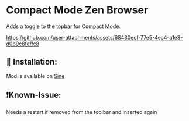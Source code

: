 # Compact Mode Zen Browser
Adds a toggle to the topbar for Compact Mode.




https://github.com/user-attachments/assets/68430ecf-77e5-4ec4-a1e3-d0b9c8feffc8




## 📝 Installation:
Mod is available on [Sine](https://github.com/CosmoCreeper/Sine)

## ❗Known-Issue:
Needs a restart if removed from the toolbar and inserted again
